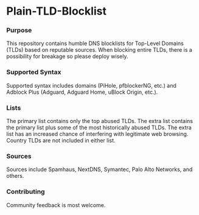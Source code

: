 # Plain-TLD-Blocklist

### Purpose
This repository contains humble DNS blocklists for Top-Level Domains (TLDs) based on reputable sources. When blocking entire TLDs, there is a possibility for breakage so please deploy wisely. 

### Supported Syntax
Supported syntax includes domains (PiHole, pfblockerNG, etc.) and Adblock Plus (Adguard, Adguard Home, uBlock Origin, etc.). 

### Lists
The primary list contains only the top abused TLDs.  The extra list contains the primary list plus some of the most historically abused TLDs.  The extra list has an increased chance of interfering with legitimate web browsing. Country TLDs are not included in either list.

### Sources
Sources include Spamhaus, NextDNS, Symantec, Palo Alto Networks, and others.

### Contributing
Community feedback is most welcome.
